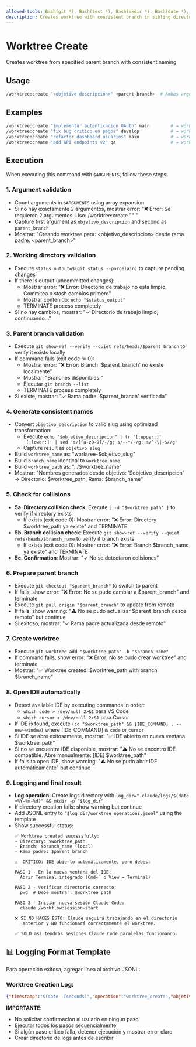 ```yaml
---
allowed-tools: Bash(git *), Bash(test *), Bash(mkdir *), Bash(date *), Bash(whoami), Bash(echo *), Bash(tr *), Bash(sed *)
description: Creates worktree with consistent branch in sibling directory
---
```


# Worktree Create

Creates worktree from specified parent branch with consistent naming.

## Usage
```bash
/worktree:create "<objetivo-descripción>" <parent-branch>  # Ambos argumentos obligatorios
```

## Examples
```bash
/worktree:create "implementar autenticacion OAuth" main        # → worktree-implementar-autenticacion-oauth
/worktree:create "fix bug critico en pagos" develop            # → worktree-fix-bug-critico-en-pagos
/worktree:create "refactor dashboard usuarios" main            # → worktree-refactor-dashboard-usuarios
/worktree:create "add API endpoints v2" qa                     # → worktree-add-api-endpoints-v2
```

## Execution

When executing this command with `$ARGUMENTS`, follow these steps:

### 1. Argument validation
- Count arguments in `$ARGUMENTS` using array expansion
- Si no hay exactamente 2 argumentos, mostrar error: "❌ Error: Se requieren 2 argumentos. Uso: /worktree:create \"<objetivo>\" <parent-branch>"
- Capture first argument as `objetivo_descripcion` and second as `parent_branch`
- Mostrar: "Creando worktree para: <objetivo_descripcion> desde rama padre: <parent_branch>"

### 2. Working directory validation
- Execute `status_output=$(git status --porcelain)` to capture pending changes
- If there is output (uncommitted changes):
  - Mostrar error: "❌ Error: Directorio de trabajo no está limpio. Commitea o stash cambios primero"
  - Mostrar contenido: `echo "$status_output"`
  - TERMINATE process completely
- Si no hay cambios, mostrar: "✓ Directorio de trabajo limpio, continuando..."

### 3. Parent branch validation
- Execute `git show-ref --verify --quiet refs/heads/$parent_branch` to verify it exists locally
- If command fails (exit code != 0):
  - Mostrar error: "❌ Error: Branch '$parent_branch' no existe localmente"
  - Mostrar: "Branches disponibles:"
  - Ejecutar `git branch --list`
  - TERMINATE process completely
- Si existe, mostrar: "✓ Rama padre '$parent_branch' verificada"

### 4. Generate consistent names
- Convert `objetivo_descripcion` to valid slug using optimized transformation:
  - Execute `echo "$objetivo_descripcion" | tr '[:upper:]' '[:lower:]' | sed 's/[^a-z0-9]/-/g; s/--*/-/g; s/^-\|-$//g'`
  - Capture result as `objetivo_slug`
- Build `worktree_name` as: "worktree-$objetivo_slug"
- Build `branch_name` identical to `worktree_name`
- Build `worktree_path` as: "../$worktree_name"
- Mostrar: "Nombres generados desde objetivo: '$objetivo_descripcion' → Directorio: $worktree_path, Rama: $branch_name"

### 5. Check for collisions
- **5a. Directory collision check**: Execute `[ -d "$worktree_path" ]` to verify if directory exists
  - If exists (exit code 0): Mostrar error: "❌ Error: Directory $worktree_path ya existe" and TERMINATE
- **5b. Branch collision check**: Execute `git show-ref --verify --quiet refs/heads/$branch_name` to verify if branch exists  
  - If exists (exit code 0): Mostrar error: "❌ Error: Branch $branch_name ya existe" and TERMINATE
- **5c. Confirmation**: Mostrar: "✓ No se detectaron colisiones"

### 6. Prepare parent branch
- Execute `git checkout "$parent_branch"` to switch to parent
- If fails, show error: "❌ Error: No se pudo cambiar a $parent_branch" and terminate
- Execute `git pull origin "$parent_branch"` to update from remote
- If fails, show warning: "⚠️ No se pudo actualizar $parent_branch desde remoto" but continue
- Si exitoso, mostrar: "✓ Rama padre actualizada desde remoto"

### 7. Create worktree
- Execute `git worktree add "$worktree_path" -b "$branch_name"`
- If command fails, show error: "❌ Error: No se pudo crear worktree" and terminate
- Mostrar: "✅ Worktree created: $worktree_path with branch $branch_name"

### 8. Open IDE automatically
- Detect available IDE by executing commands in order:
  - `which code > /dev/null 2>&1` para VS Code
  - `which cursor > /dev/null 2>&1` para Cursor
- If IDE is found, execute `(cd "$worktree_path" && [IDE_COMMAND] . --new-window)` where [IDE_COMMAND] is `code` or `cursor`
- Si IDE se abre exitosamente, mostrar: "✅ IDE abierto en nueva ventana: $worktree_path"
- Si no se encuentra IDE disponible, mostrar: "⚠️ No se encontró IDE compatible. Abre manualmente: [IDE] $worktree_path"
- If fails to open IDE, show warning: "⚠️ No se pudo abrir IDE automáticamente" but continue

### 9. Logging and final result
- **Log operation**: Create logs directory with `log_dir=".claude/logs/$(date +%Y-%m-%d)" && mkdir -p "$log_dir"`
- If directory creation fails: show warning but continue
- Add JSONL entry to `"$log_dir/worktree_operations.jsonl"` using the template
- Show successful status:
  ```
  ✅ Worktree created successfully:
  - Directory: $worktree_path
  - Branch: $branch_name (local)
  - Rama padre: $parent_branch

  ⚠️  CRÍTICO: IDE abierto automáticamente, pero debes:

  PASO 1 - En la nueva ventana del IDE:
    Abrir Terminal integrado (Cmd+` o View → Terminal)
    
  PASO 2 - Verificar directorio correcto:
    pwd  # Debe mostrar: $worktree_path
    
  PASO 3 - Iniciar nueva sesión Claude Code:
    claude /workflow:session-start
    
  ❌ SI NO HACES ESTO: Claude seguirá trabajando en el directorio 
     anterior y NO funcionará correctamente el worktree.
     
  ✅ SOLO así tendrás sesiones Claude Code paralelas funcionando.
  ```

## 📊 Logging Format Template

Para operación exitosa, agregar línea al archivo JSONL:

### Worktree Creation Log:
```json
{"timestamp":"$(date -Iseconds)","operation":"worktree_create","objetivo_descripcion":"$objetivo_descripcion","parent_branch":"$parent_branch","worktree_path":"$worktree_path","branch_name":"$branch_name","local_only":true,"user":"$(whoami)","commit_sha":"$(git rev-parse HEAD)"}
```

**IMPORTANTE**:
- No solicitar confirmación al usuario en ningún paso
- Ejecutar todos los pasos secuencialmente
- Si algún paso crítico falla, detener ejecución y mostrar error claro
- Crear directorio de logs antes de escribir